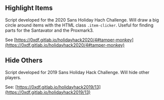 ## Highlight Items

Script developed for the 2020 Sans Holiday Hach Challenge. Will draw a big circle around items with the HTML class `.item-clicker`. Useful for finding parts for the Santavator and the Proxmark3.

See [https://0xdf.gitlab.io/holidayhack2020/4#tamper-monkey](https://0xdf.gitlab.io/holidayhack2020/4#tamper-monkey)

## Hide Others

Script developed for 2019 Sans Holiday Hack Challenge. Will hide other players. 

See: [https://0xdf.gitlab.io/holidayhack2019/13](https://0xdf.gitlab.io/holidayhack2019/13)


